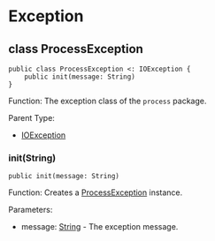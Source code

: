 # Exception

## class ProcessException

```cangjie
public class ProcessException <: IOException {
    public init(message: String)
}
```

Function: The exception class of the `process` package.

Parent Type:

- [IOException](../../io/io_package_api/io_package_exceptions.md#class-ioexception)

### init(String)

```cangjie
public init(message: String)
```

Function: Creates a [ProcessException](process_package_exceptions.md#class-processexception) instance.

Parameters:

- message: [String](../../core/core_package_api/core_package_structs.md#struct-string) - The exception message.